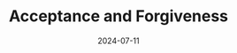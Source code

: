 ---
title: Acceptance and Forgiveness
description: that's it. that's the post.
date: 2024-07-11
tags: [life]
---
